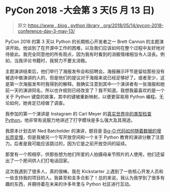 # PyCon 2018 -大会第 3 天(5 月 13 日)

> 原文:[https://www . blog . python library . org/2018/05/14/pycon-2018-conference-day-3-may-13/](https://www.blog.pythonlibrary.org/2018/05/14/pycon-2018-conference-day-3-may-13/)

PyCon 2018 的第 3 天以 Python 的长期核心开发者之一 Brett Cannon 的主题演讲开始。他谈到了在开源中工作的困难，以及我们应该如何在整个过程中友好地对待彼此。我完全同意他的所有观点，因为我有时看到的消极情绪相当令人沮丧。例如，当我评论书籍时，我努力不要太消极。

主题演讲结束后，他们举行了海报发布会和招聘会。海报展示环节是留给那些没有被选中做演讲的人的，但是他们的提议对于海报来说已经足够好了。或者至少，这是第一次海报发布时我得到的解释。我确实注意到其中一个演讲者有一张海报和她前一天的演讲同名，所以也许规则已经改变了？我不知道。我想我最喜欢的是一个关于 Python 键盘的故事，其中的键被重新映射，以便更容易用 Python 编程。无论如何，她肯定已经做了调查。

我参加的第一个演讲是 Instagram 的 Carl Meyer 的[真实世界中的类型检查 Python](https://us.pycon.org/2018/schedule/presentation/102/)。他非常有说服力地讲述了打字模块是多么强大及其用途。

我原本计划去听 Ned Batchelder 的演讲，题目是 [Big-O:代码如何随着数据的增长而变慢](https://us.pycon.org/2018/schedule/presentation/139/)，但是我被另一个写开放空间和一个关于 Python 教育的演讲分散了注意力。后者是我可能应该跳过的，因为它是之前开放空间的延续。

那里有一个照相亭，供那些想为他们所爱的人拍摄母亲节照片的人使用，他们还留出了一个房间供人们打电话回家。

这次我遇到了很多人，真的很棒。我在 Kickstarter 上遇到了一些核心开发人员和一些支持我的项目的人。我甚至和圭多合影了！总的来说，我认为我学到了很多有趣的东西，并期待着在未来的许多年里与 Python 社区进行互动。